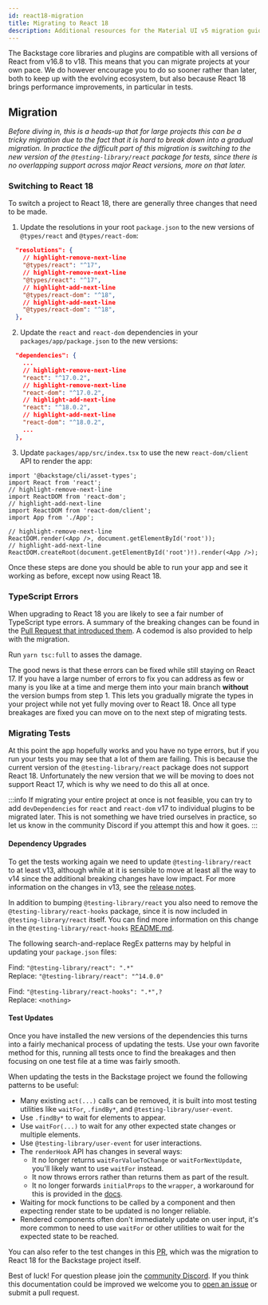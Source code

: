 ```yaml
---
id: react18-migration
title: Migrating to React 18
description: Additional resources for the Material UI v5 migration guide specifically for Backstage
---
```


The Backstage core libraries and plugins are compatible with all versions of React from v16.8 to v18. This means that you can migrate projects at your own pace. We do however encourage you to do so sooner rather than later, both to keep up with the evolving ecosystem, but also because React 18 brings performance improvements, in particular in tests.

## Migration

_Before diving in, this is a heads-up that for large projects this can be a tricky migration due to the fact that it is hard to break down into a gradual migration. In practice the difficult part of this migration is switching to the new version of the `@testing-library/react` package for tests, since there is no overlapping support across major React versions, more on that later._

### Switching to React 18

To switch a project to React 18, there are generally three changes that need to be made.

1. Update the resolutions in your root `package.json` to the new versions of `@types/react` and `@types/react-dom`:

```json title="package.json"
  "resolutions": {
    // highlight-remove-next-line
    "@types/react": "^17",
    // highlight-remove-next-line
    "@types/react": "^17",
    // highlight-add-next-line
    "@types/react-dom": "^18",
    // highlight-add-next-line
    "@types/react-dom": "^18",
  },
```

2. Update the `react` and `react-dom` dependencies in your `packages/app/package.json` to the new versions:

```json title="packages/app/package.json"
  "dependencies": {
    ...
    // highlight-remove-next-line
    "react": "^17.0.2",
    // highlight-remove-next-line
    "react-dom": "^17.0.2",
    // highlight-add-next-line
    "react": "^18.0.2",
    // highlight-add-next-line
    "react-dom": "^18.0.2",
    ...
  },
```

3. Update `packages/app/src/index.tsx` to use the new `react-dom/client` API to render the app:

```tsx title="packages/app/src/index.tsx"
import '@backstage/cli/asset-types';
import React from 'react';
// highlight-remove-next-line
import ReactDOM from 'react-dom';
// highlight-add-next-line
import ReactDOM from 'react-dom/client';
import App from './App';

// highlight-remove-next-line
ReactDOM.render(<App />, document.getElementById('root'));
// highlight-add-next-line
ReactDOM.createRoot(document.getElementById('root')!).render(<App />);
```

Once these steps are done you should be able to run your app and see it working as before, except now using React 18.

### TypeScript Errors

When upgrading to React 18 you are likely to see a fair number of TypeScript type errors. A summary of the breaking changes can be found in the [Pull Request that introduced them](https://github.com/DefinitelyTyped/DefinitelyTyped/pull/56210). A codemod is also provided to help with the migration.

Run `yarn tsc:full` to asses the damage.

The good news is that these errors can be fixed while still staying on React 17. If you have a large number of errors to fix you can address as few or many is you like at a time and merge them into your main branch **without** the version bumps from step 1. This lets you gradually migrate the types in your project while not yet fully moving over to React 18. Once all type breakages are fixed you can move on to the next step of migrating tests.

### Migrating Tests

At this point the app hopefully works and you have no type errors, but if you run your tests you may see that a lot of them are failing. This is because the current version of the `@testing-library/react` package does not support React 18. Unfortunately the new version that we will be moving to does not support React 17, which is why we need to do this all at once.

:::info
If migrating your entire project at once is not feasible, you can try to add `devDependencies` for `react` and `react-dom` v17 to individual plugins to be migrated later. This is not something we have tried ourselves in practice, so let us know in the community Discord if you attempt this and how it goes.
:::

#### Dependency Upgrades

To get the tests working again we need to update `@testing-library/react` to at least v13, although while at it is sensible to move at least all the way to v14 since the additional breaking changes have low impact. For more information on the changes in v13, see the [release notes](https://github.com/testing-library/react-testing-library/releases/tag/v13.0.0).

In addition to bumping `@testing-library/react` you also need to remove the `@testing-library/react-hooks` package, since it is now included in `@testing-library/react` itself. You can find more information on this change in the `@testing-library/react-hooks` [README.md](https://github.com/testing-library/react-hooks-testing-library?tab=readme-ov-file#a-note-about-react-18-support).

The following search-and-replace RegEx patterns may by helpful in updating your `package.json` files:

Find: `"@testing-library/react": ".*"`<br>
Replace: `"@testing-library/react": "^14.0.0"`

Find: `"@testing-library/react-hooks": ".*",?`<br>
Replace: `<nothing>`

#### Test Updates

Once you have installed the new versions of the dependencies this turns into a fairly mechanical process of updating the tests. Use your own favorite method for this, running all tests once to find the breakages and then focusing on one test file at a time was fairly smooth.

When updating the tests in the Backstage project we found the following patterns to be useful:

- Many existing `act(...)` calls can be removed, it is built into most testing utilities like `waitFor`, `.findBy*`, and `@testing-library/user-event`.
- Use `.findBy*` to wait for elements to appear.
- Use `waitFor(...)` to wait for any other expected state changes or multiple elements.
- Use `@testing-library/user-event` for user interactions.
- The `renderHook` API has changes in several ways:
  - It no longer returns `waitForValueToChange` or `waitForNextUpdate`, you'll likely want to use `waitFor` instead.
  - It now throws errors rather than returns them as part of the result.
  - It no longer forwards `initialProps` to the `wrapper`, a workaround for this is provided in the [docs](https://testing-library.com/docs/react-testing-library/api/#renderhook-options-initialprops).
- Waiting for mock functions to be called by a component and then expecting render state to be updated is no longer reliable.
- Rendered components often don't immediately update on user input, it's more common to need to use `waitFor` or other utilities to wait for the expected state to be reached.

You can also refer to the test changes in this [PR](https://github.com/backstage/backstage/pull/20598/files?file-filters%5B%5D=.ts&file-filters%5B%5D=.tsx), which was the migration to React 18 for the Backstage project itself.

Best of luck! For question please join the [community Discord](https://discord.gg/backstage-687207715902193673). If you think this documentation could be improved we welcome you to [open an issue](https://github.com/backstage/backstage/issues/new/choose) or submit a pull request.
